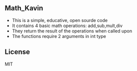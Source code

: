 ## Math_Kavin
- This is a simple, educative, open sourde code 
- It contains 4 basic math operations: add,sub,mult,div
- They return the result of the operations when called upon 
- The functions require 2 arguments in int type 

## License
MIT